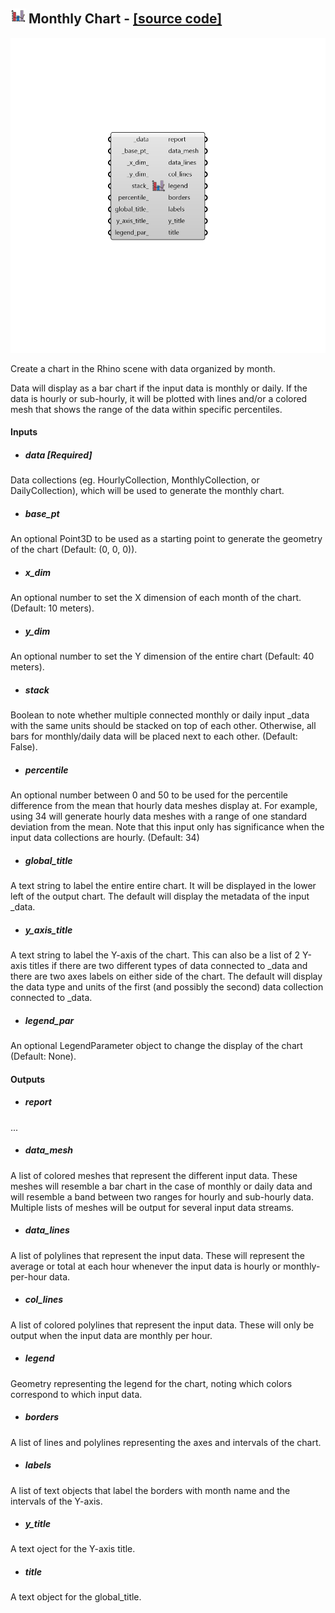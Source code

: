 ## ![](../../images/icons/Monthly_Chart.png) Monthly Chart - [[source code]](https://github.com/ladybug-tools/ladybug-grasshopper/blob/master/ladybug_grasshopper/src//LB%20Monthly%20Chart.py)

![](../../images/components/Monthly_Chart.png)

Create a chart in the Rhino scene with data organized by month.
 

Data will display as a bar chart if the input data is monthly or daily. If the
 data is hourly or sub-hourly, it will be plotted with lines and/or a colored
 mesh that shows the range of the data within specific percentiles.
 



#### Inputs
* ##### data [Required]
Data collections (eg. HourlyCollection, MonthlyCollection, or DailyCollection), which will be used to generate the monthly chart. 
* ##### base_pt 
An optional Point3D to be used as a starting point to generate the geometry of the chart (Default: (0, 0, 0)). 
* ##### x_dim 
An optional number to set the X dimension of each month of the chart. (Default: 10 meters). 
* ##### y_dim 
An optional number to set the Y dimension of the entire chart (Default: 40 meters). 
* ##### stack 
Boolean to note whether multiple connected monthly or daily input _data with the same units should be stacked on top of each other. Otherwise, all bars for monthly/daily data will be placed next to each other.  (Default: False). 
* ##### percentile 
An optional number between 0 and 50 to be used for the percentile difference from the mean that hourly data meshes display at. For example, using 34 will generate hourly data meshes with a range of one standard deviation from the mean. Note that this input only has significance when the input data collections are hourly. (Default: 34) 
* ##### global_title 
A text string to label the entire entire chart.  It will be displayed in the lower left of the output chart.  The default will display the metadata of the input _data. 
* ##### y_axis_title 
A text string to label the Y-axis of the chart.  This can also be a list of 2 Y-axis titles if there are two different types of data connected to _data and there are two axes labels on either side of the chart.  The default will display the data type and units of the first (and possibly the second) data collection connected to _data. 
* ##### legend_par 
An optional LegendParameter object to change the display of the chart (Default: None). 

#### Outputs
* ##### report
...
* ##### data_mesh
A list of colored meshes that represent the different input data. These meshes will resemble a bar chart in the case of monthly or daily data and will resemble a band between two ranges for hourly and sub-hourly data. Multiple lists of meshes will be output for several input data streams.
* ##### data_lines
A list of polylines that represent the input data. These will represent the average or total at each hour whenever the input data is hourly or monthly-per-hour data.
* ##### col_lines
A list of colored polylines that represent the input data. These will only be output when the input data are monthly per hour.
* ##### legend
Geometry representing the legend for the chart, noting which colors correspond to which input data.
* ##### borders
A list of lines and polylines representing the axes and intervals of the chart.
* ##### labels
A list of text objects that label the borders with month name and the intervals of the Y-axis.
* ##### y_title
A text oject for the Y-axis title.
* ##### title
A text object for the global_title.